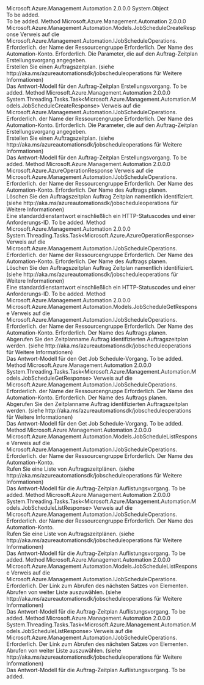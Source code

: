 <Type Name="JobScheduleOperationsExtensions" FullName="Microsoft.Azure.Management.Automation.JobScheduleOperationsExtensions">
  <TypeSignature Language="C#" Value="public static class JobScheduleOperationsExtensions" />
  <TypeSignature Language="ILAsm" Value=".class public auto ansi abstract sealed beforefieldinit JobScheduleOperationsExtensions extends System.Object" />
  <TypeSignature Language="DocId" Value="T:Microsoft.Azure.Management.Automation.JobScheduleOperationsExtensions" />
  <TypeSignature Language="VB.NET" Value="Public Module JobScheduleOperationsExtensions" />
  <TypeSignature Language="F#" Value="type JobScheduleOperationsExtensions = class" />
  <AssemblyInfo>
    <AssemblyName>Microsoft.Azure.Management.Automation</AssemblyName>
    <AssemblyVersion>2.0.0.0</AssemblyVersion>
  </AssemblyInfo>
  <Base>
    <BaseTypeName>System.Object</BaseTypeName>
  </Base>
  <Interfaces />
  <Docs>
    <summary>To be added.</summary>
    <remarks>To be added.</remarks>
  </Docs>
  <Members>
    <Member MemberName="Create">
      <MemberSignature Language="C#" Value="public static Microsoft.Azure.Management.Automation.Models.JobScheduleCreateResponse Create (this Microsoft.Azure.Management.Automation.IJobScheduleOperations operations, string resourceGroupName, string automationAccount, Microsoft.Azure.Management.Automation.Models.JobScheduleCreateParameters parameters);" />
      <MemberSignature Language="ILAsm" Value=".method public static hidebysig class Microsoft.Azure.Management.Automation.Models.JobScheduleCreateResponse Create(class Microsoft.Azure.Management.Automation.IJobScheduleOperations operations, string resourceGroupName, string automationAccount, class Microsoft.Azure.Management.Automation.Models.JobScheduleCreateParameters parameters) cil managed" />
      <MemberSignature Language="DocId" Value="M:Microsoft.Azure.Management.Automation.JobScheduleOperationsExtensions.Create(Microsoft.Azure.Management.Automation.IJobScheduleOperations,System.String,System.String,Microsoft.Azure.Management.Automation.Models.JobScheduleCreateParameters)" />
      <MemberSignature Language="VB.NET" Value="&lt;Extension()&gt;&#xA;Public Function Create (operations As IJobScheduleOperations, resourceGroupName As String, automationAccount As String, parameters As JobScheduleCreateParameters) As JobScheduleCreateResponse" />
      <MemberSignature Language="F#" Value="static member Create : Microsoft.Azure.Management.Automation.IJobScheduleOperations * string * string * Microsoft.Azure.Management.Automation.Models.JobScheduleCreateParameters -&gt; Microsoft.Azure.Management.Automation.Models.JobScheduleCreateResponse" Usage="Microsoft.Azure.Management.Automation.JobScheduleOperationsExtensions.Create (operations, resourceGroupName, automationAccount, parameters)" />
      <MemberType>Method</MemberType>
      <AssemblyInfo>
        <AssemblyName>Microsoft.Azure.Management.Automation</AssemblyName>
        <AssemblyVersion>2.0.0.0</AssemblyVersion>
      </AssemblyInfo>
      <ReturnValue>
        <ReturnType>Microsoft.Azure.Management.Automation.Models.JobScheduleCreateResponse</ReturnType>
      </ReturnValue>
      <Parameters>
        <Parameter Name="operations" Type="Microsoft.Azure.Management.Automation.IJobScheduleOperations" RefType="this" />
        <Parameter Name="resourceGroupName" Type="System.String" />
        <Parameter Name="automationAccount" Type="System.String" />
        <Parameter Name="parameters" Type="Microsoft.Azure.Management.Automation.Models.JobScheduleCreateParameters" />
      </Parameters>
      <Docs>
        <param name="operations">
            Verweis auf die Microsoft.Azure.Management.Automation.IJobScheduleOperations.
            </param>
        <param name="resourceGroupName">
            Erforderlich. der Name der Ressourcengruppe
            </param>
        <param name="automationAccount">
            Erforderlich. Der Name des Automation-Konto.
            </param>
        <param name="parameters">
            Erforderlich. Die Parameter, die auf den Auftrag-Zeitplan Erstellungsvorgang angegeben.
            </param>
        <summary>
            Erstellen Sie einen Auftragszeitplan.  (siehe http://aka.ms/azureautomationsdk/jobscheduleoperations für Weitere Informationen)
            </summary>
        <returns>
            Das Antwort-Modell für den Auftrag-Zeitplan Erstellungsvorgang.
            </returns>
        <remarks>To be added.</remarks>
      </Docs>
    </Member>
    <Member MemberName="CreateAsync">
      <MemberSignature Language="C#" Value="public static System.Threading.Tasks.Task&lt;Microsoft.Azure.Management.Automation.Models.JobScheduleCreateResponse&gt; CreateAsync (this Microsoft.Azure.Management.Automation.IJobScheduleOperations operations, string resourceGroupName, string automationAccount, Microsoft.Azure.Management.Automation.Models.JobScheduleCreateParameters parameters);" />
      <MemberSignature Language="ILAsm" Value=".method public static hidebysig class System.Threading.Tasks.Task`1&lt;class Microsoft.Azure.Management.Automation.Models.JobScheduleCreateResponse&gt; CreateAsync(class Microsoft.Azure.Management.Automation.IJobScheduleOperations operations, string resourceGroupName, string automationAccount, class Microsoft.Azure.Management.Automation.Models.JobScheduleCreateParameters parameters) cil managed" />
      <MemberSignature Language="DocId" Value="M:Microsoft.Azure.Management.Automation.JobScheduleOperationsExtensions.CreateAsync(Microsoft.Azure.Management.Automation.IJobScheduleOperations,System.String,System.String,Microsoft.Azure.Management.Automation.Models.JobScheduleCreateParameters)" />
      <MemberSignature Language="VB.NET" Value="&lt;Extension()&gt;&#xA;Public Function CreateAsync (operations As IJobScheduleOperations, resourceGroupName As String, automationAccount As String, parameters As JobScheduleCreateParameters) As Task(Of JobScheduleCreateResponse)" />
      <MemberSignature Language="F#" Value="static member CreateAsync : Microsoft.Azure.Management.Automation.IJobScheduleOperations * string * string * Microsoft.Azure.Management.Automation.Models.JobScheduleCreateParameters -&gt; System.Threading.Tasks.Task&lt;Microsoft.Azure.Management.Automation.Models.JobScheduleCreateResponse&gt;" Usage="Microsoft.Azure.Management.Automation.JobScheduleOperationsExtensions.CreateAsync (operations, resourceGroupName, automationAccount, parameters)" />
      <MemberType>Method</MemberType>
      <AssemblyInfo>
        <AssemblyName>Microsoft.Azure.Management.Automation</AssemblyName>
        <AssemblyVersion>2.0.0.0</AssemblyVersion>
      </AssemblyInfo>
      <ReturnValue>
        <ReturnType>System.Threading.Tasks.Task&lt;Microsoft.Azure.Management.Automation.Models.JobScheduleCreateResponse&gt;</ReturnType>
      </ReturnValue>
      <Parameters>
        <Parameter Name="operations" Type="Microsoft.Azure.Management.Automation.IJobScheduleOperations" RefType="this" />
        <Parameter Name="resourceGroupName" Type="System.String" />
        <Parameter Name="automationAccount" Type="System.String" />
        <Parameter Name="parameters" Type="Microsoft.Azure.Management.Automation.Models.JobScheduleCreateParameters" />
      </Parameters>
      <Docs>
        <param name="operations">
            Verweis auf die Microsoft.Azure.Management.Automation.IJobScheduleOperations.
            </param>
        <param name="resourceGroupName">
            Erforderlich. der Name der Ressourcengruppe
            </param>
        <param name="automationAccount">
            Erforderlich. Der Name des Automation-Konto.
            </param>
        <param name="parameters">
            Erforderlich. Die Parameter, die auf den Auftrag-Zeitplan Erstellungsvorgang angegeben.
            </param>
        <summary>
            Erstellen Sie einen Auftragszeitplan.  (siehe http://aka.ms/azureautomationsdk/jobscheduleoperations für Weitere Informationen)
            </summary>
        <returns>
            Das Antwort-Modell für den Auftrag-Zeitplan Erstellungsvorgang.
            </returns>
        <remarks>To be added.</remarks>
      </Docs>
    </Member>
    <Member MemberName="Delete">
      <MemberSignature Language="C#" Value="public static Microsoft.Azure.AzureOperationResponse Delete (this Microsoft.Azure.Management.Automation.IJobScheduleOperations operations, string resourceGroupName, string automationAccount, Guid jobScheduleName);" />
      <MemberSignature Language="ILAsm" Value=".method public static hidebysig class Microsoft.Azure.AzureOperationResponse Delete(class Microsoft.Azure.Management.Automation.IJobScheduleOperations operations, string resourceGroupName, string automationAccount, valuetype System.Guid jobScheduleName) cil managed" />
      <MemberSignature Language="DocId" Value="M:Microsoft.Azure.Management.Automation.JobScheduleOperationsExtensions.Delete(Microsoft.Azure.Management.Automation.IJobScheduleOperations,System.String,System.String,System.Guid)" />
      <MemberSignature Language="VB.NET" Value="&lt;Extension()&gt;&#xA;Public Function Delete (operations As IJobScheduleOperations, resourceGroupName As String, automationAccount As String, jobScheduleName As Guid) As AzureOperationResponse" />
      <MemberSignature Language="F#" Value="static member Delete : Microsoft.Azure.Management.Automation.IJobScheduleOperations * string * string * Guid -&gt; Microsoft.Azure.AzureOperationResponse" Usage="Microsoft.Azure.Management.Automation.JobScheduleOperationsExtensions.Delete (operations, resourceGroupName, automationAccount, jobScheduleName)" />
      <MemberType>Method</MemberType>
      <AssemblyInfo>
        <AssemblyName>Microsoft.Azure.Management.Automation</AssemblyName>
        <AssemblyVersion>2.0.0.0</AssemblyVersion>
      </AssemblyInfo>
      <ReturnValue>
        <ReturnType>Microsoft.Azure.AzureOperationResponse</ReturnType>
      </ReturnValue>
      <Parameters>
        <Parameter Name="operations" Type="Microsoft.Azure.Management.Automation.IJobScheduleOperations" RefType="this" />
        <Parameter Name="resourceGroupName" Type="System.String" />
        <Parameter Name="automationAccount" Type="System.String" />
        <Parameter Name="jobScheduleName" Type="System.Guid" />
      </Parameters>
      <Docs>
        <param name="operations">
            Verweis auf die Microsoft.Azure.Management.Automation.IJobScheduleOperations.
            </param>
        <param name="resourceGroupName">
            Erforderlich. der Name der Ressourcengruppe
            </param>
        <param name="automationAccount">
            Erforderlich. Der Name des Automation-Konto.
            </param>
        <param name="jobScheduleName">
            Erforderlich. Der Name des Auftrags planen.
            </param>
        <summary>
            Löschen Sie den Auftragszeitplan Auftrag Zeitplan namentlich identifiziert.  (siehe http://aka.ms/azureautomationsdk/jobscheduleoperations für Weitere Informationen)
            </summary>
        <returns>
            Eine standarddienstantwort einschließlich ein HTTP-Statuscodes und einer Anforderungs-ID.
            </returns>
        <remarks>To be added.</remarks>
      </Docs>
    </Member>
    <Member MemberName="DeleteAsync">
      <MemberSignature Language="C#" Value="public static System.Threading.Tasks.Task&lt;Microsoft.Azure.AzureOperationResponse&gt; DeleteAsync (this Microsoft.Azure.Management.Automation.IJobScheduleOperations operations, string resourceGroupName, string automationAccount, Guid jobScheduleName);" />
      <MemberSignature Language="ILAsm" Value=".method public static hidebysig class System.Threading.Tasks.Task`1&lt;class Microsoft.Azure.AzureOperationResponse&gt; DeleteAsync(class Microsoft.Azure.Management.Automation.IJobScheduleOperations operations, string resourceGroupName, string automationAccount, valuetype System.Guid jobScheduleName) cil managed" />
      <MemberSignature Language="DocId" Value="M:Microsoft.Azure.Management.Automation.JobScheduleOperationsExtensions.DeleteAsync(Microsoft.Azure.Management.Automation.IJobScheduleOperations,System.String,System.String,System.Guid)" />
      <MemberSignature Language="VB.NET" Value="&lt;Extension()&gt;&#xA;Public Function DeleteAsync (operations As IJobScheduleOperations, resourceGroupName As String, automationAccount As String, jobScheduleName As Guid) As Task(Of AzureOperationResponse)" />
      <MemberSignature Language="F#" Value="static member DeleteAsync : Microsoft.Azure.Management.Automation.IJobScheduleOperations * string * string * Guid -&gt; System.Threading.Tasks.Task&lt;Microsoft.Azure.AzureOperationResponse&gt;" Usage="Microsoft.Azure.Management.Automation.JobScheduleOperationsExtensions.DeleteAsync (operations, resourceGroupName, automationAccount, jobScheduleName)" />
      <MemberType>Method</MemberType>
      <AssemblyInfo>
        <AssemblyName>Microsoft.Azure.Management.Automation</AssemblyName>
        <AssemblyVersion>2.0.0.0</AssemblyVersion>
      </AssemblyInfo>
      <ReturnValue>
        <ReturnType>System.Threading.Tasks.Task&lt;Microsoft.Azure.AzureOperationResponse&gt;</ReturnType>
      </ReturnValue>
      <Parameters>
        <Parameter Name="operations" Type="Microsoft.Azure.Management.Automation.IJobScheduleOperations" RefType="this" />
        <Parameter Name="resourceGroupName" Type="System.String" />
        <Parameter Name="automationAccount" Type="System.String" />
        <Parameter Name="jobScheduleName" Type="System.Guid" />
      </Parameters>
      <Docs>
        <param name="operations">
            Verweis auf die Microsoft.Azure.Management.Automation.IJobScheduleOperations.
            </param>
        <param name="resourceGroupName">
            Erforderlich. der Name der Ressourcengruppe
            </param>
        <param name="automationAccount">
            Erforderlich. Der Name des Automation-Konto.
            </param>
        <param name="jobScheduleName">
            Erforderlich. Der Name des Auftrags planen.
            </param>
        <summary>
            Löschen Sie den Auftragszeitplan Auftrag Zeitplan namentlich identifiziert.  (siehe http://aka.ms/azureautomationsdk/jobscheduleoperations für Weitere Informationen)
            </summary>
        <returns>
            Eine standarddienstantwort einschließlich ein HTTP-Statuscodes und einer Anforderungs-ID.
            </returns>
        <remarks>To be added.</remarks>
      </Docs>
    </Member>
    <Member MemberName="Get">
      <MemberSignature Language="C#" Value="public static Microsoft.Azure.Management.Automation.Models.JobScheduleGetResponse Get (this Microsoft.Azure.Management.Automation.IJobScheduleOperations operations, string resourceGroupName, string automationAccount, Guid jobScheduleName);" />
      <MemberSignature Language="ILAsm" Value=".method public static hidebysig class Microsoft.Azure.Management.Automation.Models.JobScheduleGetResponse Get(class Microsoft.Azure.Management.Automation.IJobScheduleOperations operations, string resourceGroupName, string automationAccount, valuetype System.Guid jobScheduleName) cil managed" />
      <MemberSignature Language="DocId" Value="M:Microsoft.Azure.Management.Automation.JobScheduleOperationsExtensions.Get(Microsoft.Azure.Management.Automation.IJobScheduleOperations,System.String,System.String,System.Guid)" />
      <MemberSignature Language="VB.NET" Value="&lt;Extension()&gt;&#xA;Public Function Get (operations As IJobScheduleOperations, resourceGroupName As String, automationAccount As String, jobScheduleName As Guid) As JobScheduleGetResponse" />
      <MemberSignature Language="F#" Value="static member Get : Microsoft.Azure.Management.Automation.IJobScheduleOperations * string * string * Guid -&gt; Microsoft.Azure.Management.Automation.Models.JobScheduleGetResponse" Usage="Microsoft.Azure.Management.Automation.JobScheduleOperationsExtensions.Get (operations, resourceGroupName, automationAccount, jobScheduleName)" />
      <MemberType>Method</MemberType>
      <AssemblyInfo>
        <AssemblyName>Microsoft.Azure.Management.Automation</AssemblyName>
        <AssemblyVersion>2.0.0.0</AssemblyVersion>
      </AssemblyInfo>
      <ReturnValue>
        <ReturnType>Microsoft.Azure.Management.Automation.Models.JobScheduleGetResponse</ReturnType>
      </ReturnValue>
      <Parameters>
        <Parameter Name="operations" Type="Microsoft.Azure.Management.Automation.IJobScheduleOperations" RefType="this" />
        <Parameter Name="resourceGroupName" Type="System.String" />
        <Parameter Name="automationAccount" Type="System.String" />
        <Parameter Name="jobScheduleName" Type="System.Guid" />
      </Parameters>
      <Docs>
        <param name="operations">
            Verweis auf die Microsoft.Azure.Management.Automation.IJobScheduleOperations.
            </param>
        <param name="resourceGroupName">
            Erforderlich. der Name der Ressourcengruppe
            </param>
        <param name="automationAccount">
            Erforderlich. Der Name des Automation-Konto.
            </param>
        <param name="jobScheduleName">
            Erforderlich. Der Name des Auftrags planen.
            </param>
        <summary>
            Abgerufen Sie den Zeitplanname Auftrag identifizierten Auftragszeitplan werden.  (siehe http://aka.ms/azureautomationsdk/jobscheduleoperations für Weitere Informationen)
            </summary>
        <returns>
            Das Antwort-Modell für den Get Job Schedule-Vorgang.
            </returns>
        <remarks>To be added.</remarks>
      </Docs>
    </Member>
    <Member MemberName="GetAsync">
      <MemberSignature Language="C#" Value="public static System.Threading.Tasks.Task&lt;Microsoft.Azure.Management.Automation.Models.JobScheduleGetResponse&gt; GetAsync (this Microsoft.Azure.Management.Automation.IJobScheduleOperations operations, string resourceGroupName, string automationAccount, Guid jobScheduleName);" />
      <MemberSignature Language="ILAsm" Value=".method public static hidebysig class System.Threading.Tasks.Task`1&lt;class Microsoft.Azure.Management.Automation.Models.JobScheduleGetResponse&gt; GetAsync(class Microsoft.Azure.Management.Automation.IJobScheduleOperations operations, string resourceGroupName, string automationAccount, valuetype System.Guid jobScheduleName) cil managed" />
      <MemberSignature Language="DocId" Value="M:Microsoft.Azure.Management.Automation.JobScheduleOperationsExtensions.GetAsync(Microsoft.Azure.Management.Automation.IJobScheduleOperations,System.String,System.String,System.Guid)" />
      <MemberSignature Language="VB.NET" Value="&lt;Extension()&gt;&#xA;Public Function GetAsync (operations As IJobScheduleOperations, resourceGroupName As String, automationAccount As String, jobScheduleName As Guid) As Task(Of JobScheduleGetResponse)" />
      <MemberSignature Language="F#" Value="static member GetAsync : Microsoft.Azure.Management.Automation.IJobScheduleOperations * string * string * Guid -&gt; System.Threading.Tasks.Task&lt;Microsoft.Azure.Management.Automation.Models.JobScheduleGetResponse&gt;" Usage="Microsoft.Azure.Management.Automation.JobScheduleOperationsExtensions.GetAsync (operations, resourceGroupName, automationAccount, jobScheduleName)" />
      <MemberType>Method</MemberType>
      <AssemblyInfo>
        <AssemblyName>Microsoft.Azure.Management.Automation</AssemblyName>
        <AssemblyVersion>2.0.0.0</AssemblyVersion>
      </AssemblyInfo>
      <ReturnValue>
        <ReturnType>System.Threading.Tasks.Task&lt;Microsoft.Azure.Management.Automation.Models.JobScheduleGetResponse&gt;</ReturnType>
      </ReturnValue>
      <Parameters>
        <Parameter Name="operations" Type="Microsoft.Azure.Management.Automation.IJobScheduleOperations" RefType="this" />
        <Parameter Name="resourceGroupName" Type="System.String" />
        <Parameter Name="automationAccount" Type="System.String" />
        <Parameter Name="jobScheduleName" Type="System.Guid" />
      </Parameters>
      <Docs>
        <param name="operations">
            Verweis auf die Microsoft.Azure.Management.Automation.IJobScheduleOperations.
            </param>
        <param name="resourceGroupName">
            Erforderlich. der Name der Ressourcengruppe
            </param>
        <param name="automationAccount">
            Erforderlich. Der Name des Automation-Konto.
            </param>
        <param name="jobScheduleName">
            Erforderlich. Der Name des Auftrags planen.
            </param>
        <summary>
            Abgerufen Sie den Zeitplanname Auftrag identifizierten Auftragszeitplan werden.  (siehe http://aka.ms/azureautomationsdk/jobscheduleoperations für Weitere Informationen)
            </summary>
        <returns>
            Das Antwort-Modell für den Get Job Schedule-Vorgang.
            </returns>
        <remarks>To be added.</remarks>
      </Docs>
    </Member>
    <Member MemberName="List">
      <MemberSignature Language="C#" Value="public static Microsoft.Azure.Management.Automation.Models.JobScheduleListResponse List (this Microsoft.Azure.Management.Automation.IJobScheduleOperations operations, string resourceGroupName, string automationAccount);" />
      <MemberSignature Language="ILAsm" Value=".method public static hidebysig class Microsoft.Azure.Management.Automation.Models.JobScheduleListResponse List(class Microsoft.Azure.Management.Automation.IJobScheduleOperations operations, string resourceGroupName, string automationAccount) cil managed" />
      <MemberSignature Language="DocId" Value="M:Microsoft.Azure.Management.Automation.JobScheduleOperationsExtensions.List(Microsoft.Azure.Management.Automation.IJobScheduleOperations,System.String,System.String)" />
      <MemberSignature Language="VB.NET" Value="&lt;Extension()&gt;&#xA;Public Function List (operations As IJobScheduleOperations, resourceGroupName As String, automationAccount As String) As JobScheduleListResponse" />
      <MemberSignature Language="F#" Value="static member List : Microsoft.Azure.Management.Automation.IJobScheduleOperations * string * string -&gt; Microsoft.Azure.Management.Automation.Models.JobScheduleListResponse" Usage="Microsoft.Azure.Management.Automation.JobScheduleOperationsExtensions.List (operations, resourceGroupName, automationAccount)" />
      <MemberType>Method</MemberType>
      <AssemblyInfo>
        <AssemblyName>Microsoft.Azure.Management.Automation</AssemblyName>
        <AssemblyVersion>2.0.0.0</AssemblyVersion>
      </AssemblyInfo>
      <ReturnValue>
        <ReturnType>Microsoft.Azure.Management.Automation.Models.JobScheduleListResponse</ReturnType>
      </ReturnValue>
      <Parameters>
        <Parameter Name="operations" Type="Microsoft.Azure.Management.Automation.IJobScheduleOperations" RefType="this" />
        <Parameter Name="resourceGroupName" Type="System.String" />
        <Parameter Name="automationAccount" Type="System.String" />
      </Parameters>
      <Docs>
        <param name="operations">
            Verweis auf die Microsoft.Azure.Management.Automation.IJobScheduleOperations.
            </param>
        <param name="resourceGroupName">
            Erforderlich. der Name der Ressourcengruppe
            </param>
        <param name="automationAccount">
            Erforderlich. Der Name des Automation-Konto.
            </param>
        <summary>
            Rufen Sie eine Liste von Auftragszeitplänen.  (siehe http://aka.ms/azureautomationsdk/jobscheduleoperations für Weitere Informationen)
            </summary>
        <returns>
            Das Antwort-Modell für die Auftrag-Zeitplan Auflistungsvorgang.
            </returns>
        <remarks>To be added.</remarks>
      </Docs>
    </Member>
    <Member MemberName="ListAsync">
      <MemberSignature Language="C#" Value="public static System.Threading.Tasks.Task&lt;Microsoft.Azure.Management.Automation.Models.JobScheduleListResponse&gt; ListAsync (this Microsoft.Azure.Management.Automation.IJobScheduleOperations operations, string resourceGroupName, string automationAccount);" />
      <MemberSignature Language="ILAsm" Value=".method public static hidebysig class System.Threading.Tasks.Task`1&lt;class Microsoft.Azure.Management.Automation.Models.JobScheduleListResponse&gt; ListAsync(class Microsoft.Azure.Management.Automation.IJobScheduleOperations operations, string resourceGroupName, string automationAccount) cil managed" />
      <MemberSignature Language="DocId" Value="M:Microsoft.Azure.Management.Automation.JobScheduleOperationsExtensions.ListAsync(Microsoft.Azure.Management.Automation.IJobScheduleOperations,System.String,System.String)" />
      <MemberSignature Language="VB.NET" Value="&lt;Extension()&gt;&#xA;Public Function ListAsync (operations As IJobScheduleOperations, resourceGroupName As String, automationAccount As String) As Task(Of JobScheduleListResponse)" />
      <MemberSignature Language="F#" Value="static member ListAsync : Microsoft.Azure.Management.Automation.IJobScheduleOperations * string * string -&gt; System.Threading.Tasks.Task&lt;Microsoft.Azure.Management.Automation.Models.JobScheduleListResponse&gt;" Usage="Microsoft.Azure.Management.Automation.JobScheduleOperationsExtensions.ListAsync (operations, resourceGroupName, automationAccount)" />
      <MemberType>Method</MemberType>
      <AssemblyInfo>
        <AssemblyName>Microsoft.Azure.Management.Automation</AssemblyName>
        <AssemblyVersion>2.0.0.0</AssemblyVersion>
      </AssemblyInfo>
      <ReturnValue>
        <ReturnType>System.Threading.Tasks.Task&lt;Microsoft.Azure.Management.Automation.Models.JobScheduleListResponse&gt;</ReturnType>
      </ReturnValue>
      <Parameters>
        <Parameter Name="operations" Type="Microsoft.Azure.Management.Automation.IJobScheduleOperations" RefType="this" />
        <Parameter Name="resourceGroupName" Type="System.String" />
        <Parameter Name="automationAccount" Type="System.String" />
      </Parameters>
      <Docs>
        <param name="operations">
            Verweis auf die Microsoft.Azure.Management.Automation.IJobScheduleOperations.
            </param>
        <param name="resourceGroupName">
            Erforderlich. der Name der Ressourcengruppe
            </param>
        <param name="automationAccount">
            Erforderlich. Der Name des Automation-Konto.
            </param>
        <summary>
            Rufen Sie eine Liste von Auftragszeitplänen.  (siehe http://aka.ms/azureautomationsdk/jobscheduleoperations für Weitere Informationen)
            </summary>
        <returns>
            Das Antwort-Modell für die Auftrag-Zeitplan Auflistungsvorgang.
            </returns>
        <remarks>To be added.</remarks>
      </Docs>
    </Member>
    <Member MemberName="ListNext">
      <MemberSignature Language="C#" Value="public static Microsoft.Azure.Management.Automation.Models.JobScheduleListResponse ListNext (this Microsoft.Azure.Management.Automation.IJobScheduleOperations operations, string nextLink);" />
      <MemberSignature Language="ILAsm" Value=".method public static hidebysig class Microsoft.Azure.Management.Automation.Models.JobScheduleListResponse ListNext(class Microsoft.Azure.Management.Automation.IJobScheduleOperations operations, string nextLink) cil managed" />
      <MemberSignature Language="DocId" Value="M:Microsoft.Azure.Management.Automation.JobScheduleOperationsExtensions.ListNext(Microsoft.Azure.Management.Automation.IJobScheduleOperations,System.String)" />
      <MemberSignature Language="VB.NET" Value="&lt;Extension()&gt;&#xA;Public Function ListNext (operations As IJobScheduleOperations, nextLink As String) As JobScheduleListResponse" />
      <MemberSignature Language="F#" Value="static member ListNext : Microsoft.Azure.Management.Automation.IJobScheduleOperations * string -&gt; Microsoft.Azure.Management.Automation.Models.JobScheduleListResponse" Usage="Microsoft.Azure.Management.Automation.JobScheduleOperationsExtensions.ListNext (operations, nextLink)" />
      <MemberType>Method</MemberType>
      <AssemblyInfo>
        <AssemblyName>Microsoft.Azure.Management.Automation</AssemblyName>
        <AssemblyVersion>2.0.0.0</AssemblyVersion>
      </AssemblyInfo>
      <ReturnValue>
        <ReturnType>Microsoft.Azure.Management.Automation.Models.JobScheduleListResponse</ReturnType>
      </ReturnValue>
      <Parameters>
        <Parameter Name="operations" Type="Microsoft.Azure.Management.Automation.IJobScheduleOperations" RefType="this" />
        <Parameter Name="nextLink" Type="System.String" />
      </Parameters>
      <Docs>
        <param name="operations">
            Verweis auf die Microsoft.Azure.Management.Automation.IJobScheduleOperations.
            </param>
        <param name="nextLink">
            Erforderlich. Der Link zum Abrufen des nächsten Satzes von Elementen.
            </param>
        <summary>
            Abrufen von weiter Liste auszuwählen.  (siehe http://aka.ms/azureautomationsdk/jobscheduleoperations für Weitere Informationen)
            </summary>
        <returns>
            Das Antwort-Modell für die Auftrag-Zeitplan Auflistungsvorgang.
            </returns>
        <remarks>To be added.</remarks>
      </Docs>
    </Member>
    <Member MemberName="ListNextAsync">
      <MemberSignature Language="C#" Value="public static System.Threading.Tasks.Task&lt;Microsoft.Azure.Management.Automation.Models.JobScheduleListResponse&gt; ListNextAsync (this Microsoft.Azure.Management.Automation.IJobScheduleOperations operations, string nextLink);" />
      <MemberSignature Language="ILAsm" Value=".method public static hidebysig class System.Threading.Tasks.Task`1&lt;class Microsoft.Azure.Management.Automation.Models.JobScheduleListResponse&gt; ListNextAsync(class Microsoft.Azure.Management.Automation.IJobScheduleOperations operations, string nextLink) cil managed" />
      <MemberSignature Language="DocId" Value="M:Microsoft.Azure.Management.Automation.JobScheduleOperationsExtensions.ListNextAsync(Microsoft.Azure.Management.Automation.IJobScheduleOperations,System.String)" />
      <MemberSignature Language="VB.NET" Value="&lt;Extension()&gt;&#xA;Public Function ListNextAsync (operations As IJobScheduleOperations, nextLink As String) As Task(Of JobScheduleListResponse)" />
      <MemberSignature Language="F#" Value="static member ListNextAsync : Microsoft.Azure.Management.Automation.IJobScheduleOperations * string -&gt; System.Threading.Tasks.Task&lt;Microsoft.Azure.Management.Automation.Models.JobScheduleListResponse&gt;" Usage="Microsoft.Azure.Management.Automation.JobScheduleOperationsExtensions.ListNextAsync (operations, nextLink)" />
      <MemberType>Method</MemberType>
      <AssemblyInfo>
        <AssemblyName>Microsoft.Azure.Management.Automation</AssemblyName>
        <AssemblyVersion>2.0.0.0</AssemblyVersion>
      </AssemblyInfo>
      <ReturnValue>
        <ReturnType>System.Threading.Tasks.Task&lt;Microsoft.Azure.Management.Automation.Models.JobScheduleListResponse&gt;</ReturnType>
      </ReturnValue>
      <Parameters>
        <Parameter Name="operations" Type="Microsoft.Azure.Management.Automation.IJobScheduleOperations" RefType="this" />
        <Parameter Name="nextLink" Type="System.String" />
      </Parameters>
      <Docs>
        <param name="operations">
            Verweis auf die Microsoft.Azure.Management.Automation.IJobScheduleOperations.
            </param>
        <param name="nextLink">
            Erforderlich. Der Link zum Abrufen des nächsten Satzes von Elementen.
            </param>
        <summary>
            Abrufen von weiter Liste auszuwählen.  (siehe http://aka.ms/azureautomationsdk/jobscheduleoperations für Weitere Informationen)
            </summary>
        <returns>
            Das Antwort-Modell für die Auftrag-Zeitplan Auflistungsvorgang.
            </returns>
        <remarks>To be added.</remarks>
      </Docs>
    </Member>
  </Members>
</Type>